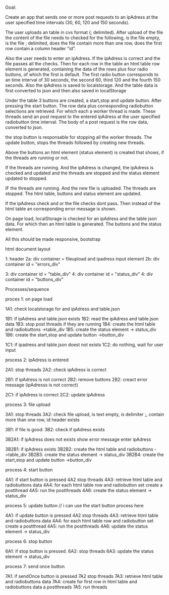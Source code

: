Goal:

Create an app that sends one or more post requests to an ipAdress at the user specified time intervals (30, 60, 120 and 150 seconds). 

The user uploads an table in cvs format (; delimited). After upload of the file the content of the file needs to checked for the following, is the file empty, is the file ; delimited, does the file contain more than one row, does the first row contain
a column header "id". 

Also the user needs to enter an ipAdress. If the ipAdress is correct and the file passes all the checks. Then for each row in the table an html table row element is generated, containing the data of the rows plus four radio buttons, of which the first is default. The first radio button corresponds to an time interval of 30 seconds, the second 60, third 120 and the fourth 150 seconds. Also the ipAdress is saved to localstorage. And the table data is first converted to json and then also saved in localStorage

Under the table 3 buttons are created, a start,stop and update button. After pressing the start button. The row data plus corresponding radiobutton selections are retrieved. For which each a worker thread is made. These threads send an post request to the entered ipAdress at the user specified radiobutton time interval. The body of a post request is the row data, converted to json.

the stop button is responsable for stopping all the worker threads. The update button, stops the threads followed by creating new threads.

Above the buttons an html element (status element) is created that shows, if the threads are running or not. 

If the threads are running. And the ipAdress is changed, the ipAdress is checked and updated and the threads are stopped and the status element updated to stopped.

IF the threads are running. And the new file is uploaded. The threads are stopped. The html table, buttons and status element are updated. 

If the ipAdress check and or the file checks dont pass. Then instead of the html table an corresponding error message is shown.

On page load, localStorage is checked for an ipAdress and the table json data. For which then an html table is generated. The buttons and the status element.

All this should be made responsive, bootstrap

html document layout

1: header
2a: div container = fileupload and ipadress input element
2b: div container id = "errors_div" 

3: div container id = "table_div" 
4: div container id = "status_div"
4: div container id = "buttons_div"



Processes/sequence

proces 1: on page load

1A1: check localstorage for and ipAdress and table.json

1B1: if ipAdress and table.json exists
1B2: read the ipAdress and table.json data
1B3: stop post threads if they are running
1B4: create the html table and radiobuttons ->table_div
1B5: create the status element -> status_div
1B6: create the start,stop and update button ->button_div

1C1: if ipadress and table.json doest not exists
1C2: do nothing, wait for user input

process 2: ipAdress is entered

2A1: stop threads
2A2: check ipAdress is correct

2B1: if ipAdress is not correct
2B2: remove buttons
2B2: creact error message (ipAdresss is not correct)

2C1: if ipAdress is correct
2C2: update ipAdress

process 3: file upload

3A1: stop threads
3A2: check file upload, is text empty, is delimiter ;, contain more than one row, id header exists

3B1: if file is good:
3B2: check if ipAdress exists

3B2A1: if ipAdress does not exists show error message enter ipAdress

3B2B1: if ipAdress exists
3B2B2: create the html table and radiobuttons ->table_div
3B2B3: create the status element -> status_div
3B2B4: create the start,stop and update button ->button_div

process 4: start button

4A1: if start button is pressed
4A2 stop threads
4A3: retrieve html table and radiobuttons data
4A4: for each html table row and radiobutton set create a postthread
4A5: run the postthreads
4A6: create the status element -> status_div

process 5: update button // i can use the start button process here

4A1: if update button is pressed
4A2 stop threads
4A3: retrieve html table and radiobuttons data
4A4: for each html table row and radiobutton set create a postthread
4A5: run the postthreads
4A6: update the status element -> status_div

process 6: stop button

6A1: if stop button is pressed.
6A2: stop threads
6A3: update the status element -> status_div 

process 7: send once button

7A1: if sendOnce button is pressed
7A2 stop threads
7A3: retrieve html table and radiobuttons data
7A4: create for first row in html table and radiobuttons data a postthreads
7A5: run threads





    
        

